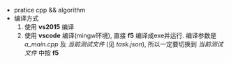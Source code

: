  - pratice cpp && algorithm
 - 编译方式
   1. 使用 **vs2015** 编译
   2. 使用 **vscode** 编译(mingw环境), 直接 **f5** 编译成exe并运行. 编译参数是 *a_main.cpp* 及 *当前测试文件* (见 *task.json*), 所以一定要切换到 *当前测试文件* 中按 **f5**

